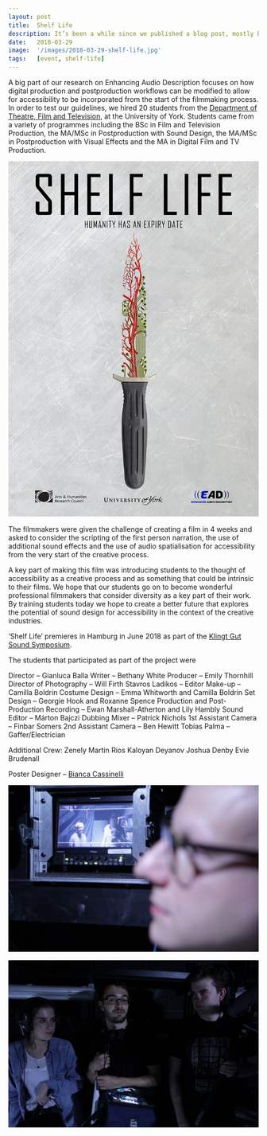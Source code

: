```yaml
---
layout: post
title:  Shelf Life
description: It’s been a while since we published a blog post, mostly because we’ve been busy giving talks, creating podcasts and writing up the results of the project. On top of that we also made a short film entitled ‘Shelf Life’!
date:   2018-03-29
image:  '/images/2018-03-29-shelf-life.jpg'
tags:   [event, shelf-life]
---
```


A big part of our research on Enhancing Audio Description focuses on how digital production and postproduction workflows can be modified to allow for accessibility to be incorporated from the start of the filmmaking process.  In order to test our guidelines, we hired 20 students from the [Department of Theatre, Film and Television](https://www.york.ac.uk/tfti/), at the University of York.  Students came from a variety of programmes including the BSc in Film and Television Production, the MA/MSc in Postproduction with Sound Design, the MA/MSc in Postproduction with Visual Effects and the MA in Digital Film and TV Production.

![](../images/2018-03-29-shelf-life-poster.jpg)

The filmmakers were given the challenge of creating a film in 4 weeks and asked to consider the scripting of the first person narration, the use of additional sound effects and the use of audio spatialisation for accessibility from the very start of the creative process.

A key part of making this film was introducing students to the thought of accessibility as a creative process and as something that could be intrinsic to their films.  We hope that our students go on to become wonderful professional filmmakers that consider diversity as a key part of their work.  By training students today we hope to create a better future that explores the potential of sound design for accessibility in the context of the creative industries.

‘Shelf Life’ premieres in Hamburg in June 2018 as part of the [Klingt Gut Sound Symposium](https://klangsymposium.sched.com/).

The students that participated as part of the project were

Director – Gianluca Balla
Writer – Bethany White
Producer – Emily Thornhill
Director of Photography – Will Firth
Stavros Ladikos – Editor
Make-up – Camilla Boldrin
Costume Design – Emma Whitworth and Camilla Boldrin
Set Design  – Georgie Hook and Roxanne Spence
Production and Post-Production Recording – Ewan Marshall-Atherton and Lily Hambly
Sound Editor – Márton Bajczi
Dubbing Mixer  – Patrick Nichols
1st Assistant Camera  – Finbar Somers
2nd Assistant Camera  – Ben Hewitt
Tobías Palma – Gaffer/Electrician

Additional Crew:
Zenely Martin Rios
Kaloyan Deyanov
Joshua Denby
Evie Brudenall

Poster Designer – [Bianca Cassinelli](http://www.biancacassinelli.com/)

![](../images/2018-03-29-shelf-life-poster-team-1.jpg)

![](../images/2018-03-29-shelf-life-poster-team-2.jpg)